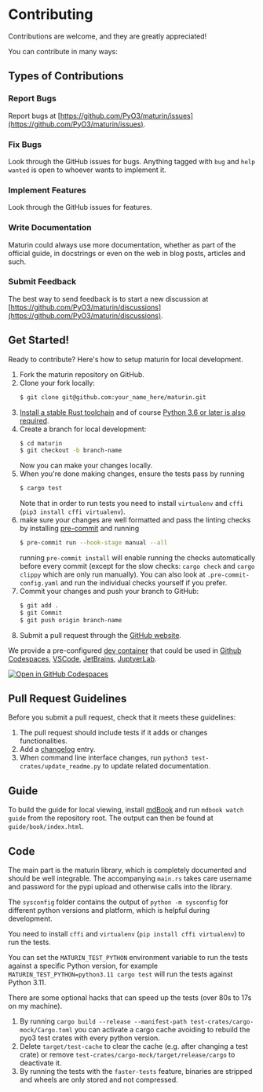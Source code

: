 # Contributing

Contributions are welcome, and they are greatly appreciated!

You can contribute in many ways:

## Types of Contributions

### Report Bugs

Report bugs at [https://github.com/PyO3/maturin/issues](https://github.com/PyO3/maturin/issues).

### Fix Bugs

Look through the GitHub issues for bugs. Anything tagged with `bug`
and `help wanted` is open to whoever wants to implement it.

### Implement Features

Look through the GitHub issues for features.

### Write Documentation

Maturin could always use more documentation, whether as part of the official
guide, in docstrings or even on the web in blog posts, articles and such.

### Submit Feedback

The best way to send feedback is to start a new discussion
at [https://github.com/PyO3/maturin/discussions](https://github.com/PyO3/maturin/discussions).

## Get Started!

Ready to contribute? Here's how to setup maturin for local development.

1. Fork the maturin repository on GitHub.
2. Clone your fork locally:
   ```bash
   $ git clone git@github.com:your_name_here/maturin.git
   ```
3. [Install a stable Rust toolchain](https://www.rust-lang.org/tools/install)
   and of course [Python 3.6 or later is also required](https://realpython.com/installing-python/).
4. Create a branch for local development:
   ```bash
   $ cd maturin
   $ git checkout -b branch-name
   ```
   Now you can make your changes locally.
5. When you're done making changes, ensure the tests pass by running
   ```bash
   $ cargo test
   ```
   Note that in order to run tests you need to install `virtualenv` and
   `cffi` (`pip3 install cffi virtualenv`).
6. make sure your changes are well formatted and pass the linting checks by
   installing [pre-commit](https://pre-commit.com/) and running
   ```bash
   $ pre-commit run --hook-stage manual --all
   ```
   running `pre-commit install` will enable running the checks automatically before every commit
   (except for the slow checks: `cargo check` and `cargo clippy` which are only run manually).
   You can also look at `.pre-commit-config.yaml` and run the individual checks yourself if you prefer.
7. Commit your changes and push your branch to GitHub:
   ```bash
   $ git add .
   $ git Commit
   $ git push origin branch-name
   ```
8. Submit a pull request through the [GitHub website](https://github.com/PyO3/maturin/pulls).

We provide a pre-configured [dev container](https://containers.dev/) that could be used in [Github Codespaces](https://github.com/features/codespaces), [VSCode](https://code.visualstudio.com/), [JetBrains](https://www.jetbrains.com/remote-development/gateway/), [JuptyerLab](https://jupyterlab.readthedocs.io/en/stable/).

[![Open in GitHub Codespaces](https://github.com/codespaces/badge.svg)](https://codespaces.new/pyo3/maturin?quickstart=1&machine=standardLinux32gb)

## Pull Request Guidelines

Before you submit a pull request, check that it meets these guidelines:

1. The pull request should include tests if it adds or changes functionalities.
2. Add a [changelog](https://github.com/PyO3/maturin/blob/main/Changelog.md)
   entry.
3. When command line interface changes, run `python3 test-crates/update_readme.py` to update related documentation.

## Guide

To build the guide for local viewing, install [mdBook](https://rust-lang.github.io/mdBook/guide/installation.html) and
run `mdbook watch guide` from the repository root. The output can then be found at `guide/book/index.html`.

## Code

The main part is the maturin library, which is completely documented and should be well integrable. The accompanying `main.rs` takes care username and password for the pypi upload and otherwise calls into the library.

The `sysconfig` folder contains the output of `python -m sysconfig` for different python versions and platform, which is helpful during development.

You need to install `cffi` and `virtualenv` (`pip install cffi virtualenv`) to run the tests.

You can set the `MATURIN_TEST_PYTHON` environment variable to run the tests against a specific Python version,
for example `MATURIN_TEST_PYTHON=python3.11 cargo test` will run the tests against Python 3.11.

There are some optional hacks that can speed up the tests (over 80s to 17s on my machine).
1. By running `cargo build --release --manifest-path test-crates/cargo-mock/Cargo.toml` you can activate a cargo cache avoiding to rebuild the pyo3 test crates with every python version.
2. Delete `target/test-cache` to clear the cache (e.g. after changing a test crate) or remove `test-crates/cargo-mock/target/release/cargo` to deactivate it.
3. By running the tests with the `faster-tests` feature, binaries are stripped and wheels are only stored and not compressed.
